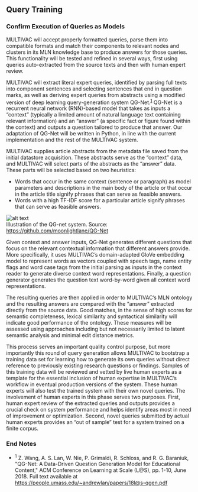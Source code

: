 ## Query Training
### Confirm Execution of Queries as Models
MULTIVAC will accept properly formatted queries, parse them into compatible formats and match their components to relevant nodes and clusters in its MLN knowledge base to produce answers for those queries. This functionality will be tested and refined in several ways, first using queries auto-extracted from the source texts and then with human expert review. 

MULTIVAC will extract literal expert queries, identified by parsing full texts into component sentences and selecting sentences that end in question marks, as well as deriving expert queries from abstracts using a modified version of deep learning query-generation system QG-Net.<sup>[1](#1)</sup>  QG-Net is a recurrent neural network (RNN)-based model that takes as inputs a “context” (typically a limited amount of natural language text containing relevant information) and an “answer” (a specific fact or figure found within the context) and outputs a question tailored to produce that answer. Our adaptation of QG-Net will be written in Python, in line with the current implementation and the rest of the MULTIVAC system.

MULTIVAC supplies article abstracts from the metadata file saved from the initial datastore acquisition. These abstracts serve as the “context” data, and MULTIVAC will select parts of the abstracts as the “answer” data. These parts will be selected based on two heuristics:
* Words that occur in the same context (sentence or paragraph) as model parameters and descriptions in the main body of the article or that occur in the article title signify phrases that can serve as feasible answers.
* Words with a high TF-IDF score for a particular article signify phrases that can serve as feasible answers.

![alt text](https://github.com/GallupGovt/multivac/blob/master/images/qgnet.png 'QG-net schematic')
<br>Illustration of the QG-net system. Source: https://github.com/moonlightlane/QG-Net

Given context and answer inputs, QG-Net generates different questions that focus on the relevant contextual information that different answers provide. More specifically, it uses MULTIVAC’s domain-adapted GloVe embedding model to represent words as vectors coupled with speech tags, name entity flags and word case tags from the initial parsing as inputs in the context reader to generate diverse context word representations. Finally, a question generator generates the question text word-by-word given all context word representations.

The resulting queries are then applied in order to MULTIVAC’s MLN ontology and the resulting answers are compared with the “answer” extracted directly from the source data. Good matches, in the sense of high scores for semantic completeness, lexical similarity and syntactical similarity will indicate good performance of the ontology. These measures will be assessed using approaches including but not necessarily limited to latent semantic analysis and minimal edit distance metrics. 

This process serves an important quality control purpose, but more importantly this round of query generation allows MULTIVAC to bootstrap a training data set for learning how to generate its own queries without direct reference to previously existing research questions or findings. Samples of this training data will be reviewed and vetted by live human experts as a template for the essential inclusion of human expertise in MULTIVAC’s workflow in eventual production versions of the system. These human experts will also test the trained system with their own novel queries. The involvement of human experts in this phase serves two purposes. First, human expert review of the extracted queries and outputs provides a crucial check on system performance and helps identify areas most in need of improvement or optimization. Second, novel queries submitted by actual human experts provides an “out of sample” test for a system trained on a finite corpus.

### End Notes
- <sup><a name='1'>1</a></sup> Z. Wang, A. S. Lan, W. Nie, P. Grimaldi, R. Schloss, and R. G. Baraniuk, "QG-Net: A Data-Driven Question Generation Model for Educational Content," ACM Conference on Learning at Scale (L@S), pp. 1-10, June 2018. Full text available at https://people.umass.edu/~andrewlan/papers/18l@s-qgen.pdf <br>
